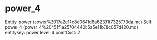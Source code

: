 # power_4

Entity: power (power%2017a2e14c8e0641d8a62391f7325773da.md)
Self: power_4 (power_4%20451f1a25704440b5a5e11b78c057d420.md)
entityKey: power
level: 4
pointCost: 2